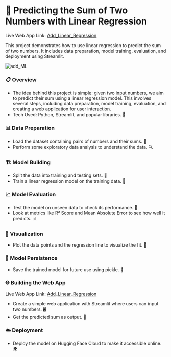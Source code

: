 # 🤖 Predicting the Sum of Two Numbers with Linear Regression
Live Web App Link: [Add_Linear_Regression](https://musk12-add-ml.hf.space)

This project demonstrates how to use linear regression to predict the sum of two numbers. It includes data preparation, model training, evaluation, and deployment using Streamlit.

![add_ML](https://github.com/user-attachments/assets/36c29ede-bce0-4c7c-9246-3d56606198be)

### 📋 Overview
- The idea behind this project is simple: given two input numbers, we aim to predict their sum using a linear regression model. This involves several steps, including data preparation, model training, evaluation, and creating a web application for user interaction.
- Tech Used: Python, Streamlit, and popular libraries. 🐍

### 📊 Data Preparation
- Load the dataset containing pairs of numbers and their sums. 📂
- Perform some exploratory data analysis to understand the data. 🔍

### 🏗️ Model Building
- Split the data into training and testing sets. 🔄
- Train a linear regression model on the training data. 🧠
  
### 📈 Model Evaluation
- Test the model on unseen data to check its performance. 🧪
- Look at metrics like R² Score and Mean Absolute Error to see how well it predicts. 📊

### 🌟 Visualization
- Plot the data points and the regression line to visualize the fit. 🎨

### 💾 Model Persistence
- Save the trained model for future use using pickle. 💾

### 🌐 Building the Web App
Live Web App Link: [Add_Linear_Regression](https://musk12-add-ml.hf.space)
- Create a simple web application with Streamlit where users can input two numbers. 🖥️
- Get the predicted sum as output. 📲

### ☁️ Deployment
- Deploy the model on Hugging Face Cloud to make it accessible online. 🌍



